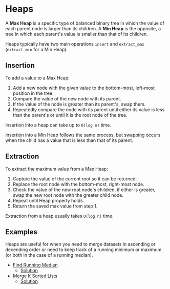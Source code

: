 # Heaps 
A **Max Heap** is a specific type of balanced binary tree in which the value of each parent node is larger than its children. A **Min Heap** is the opposite, a tree in which each parent's value is smaller than that of its children.

Heaps typically have two main operations `insert` and `extract_max` (`extract_min` for a Min Heap).

## Insertion
To add a value to a Max Heap:

1. Add a new node with the given value to the bottom-most, left-most position in the tree.
2. Compare the value of the new node with its parent.
3. If the value of the node is greater than its parent's, swap them.
4. Repeatedly compare the node with its parent until either its value is less than the parent's or until it is the root node of the tree.

Insertion into a heap can take up to `O(log n)` time.

Insertion into a Min Heap follows the same process, but swapping occurs when the child has a value that is less than that of its parent.

## Extraction
To extract the maximum value from a Max Heap:

1. Capture the value of the current root so it can be returned.
2. Replace the root node with the bottom-most, right-most node. 
3. Check the value of the new root node's children, if either is greater, swap the new root node with the greater child node.
4. Repeat until Heap property holds.
5. Return the saved max value from step 1.

Extraction from a heap usually takes `O(log n)` time.

## Examples
Heaps are useful for when you need to merge datasets in ascending or decending order or need to keep track of a running minimum or maximum (or both in the case of a running median).

* [Find Running Median](https://leetcode.com/problems/find-median-from-data-stream/)
  * [Solution](examples/MedianFinder.java)
* [Merge K Sorted Lists](https://leetcode.com/problems/merge-k-sorted-lists/)
  * [Solution](examples/ListMerger.java) 